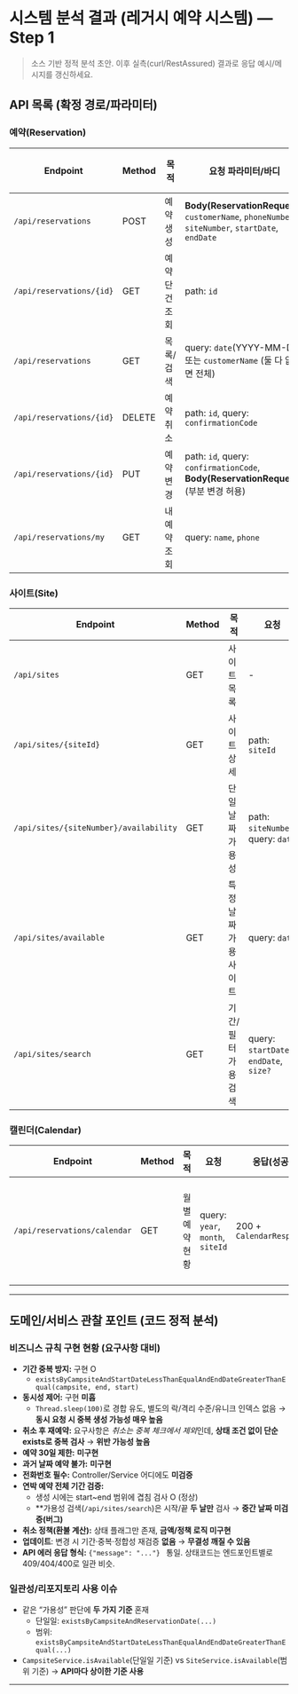 # 시스템 분석 결과 (레거시 예약 시스템) — Step 1

> 소스 기반 정적 분석 초안. 이후 실측(curl/RestAssured) 결과로 응답 예시/메시지를 갱신하세요.

## API 목록 (확정 경로/파라미터)

### 예약(Reservation)
| Endpoint | Method | 목적 | 요청 파라미터/바디 | 응답(성공) | 실패·예외 처리(Controller 코드 기준) | 비고 |
|----------|--------|------|--------------------|------------|-------------------------------------|------|
| `/api/reservations` | POST | 예약 생성 | **Body(ReservationRequest)**: `customerName`, `phoneNumber`, `siteNumber`, `startDate`, `endDate` | 201 + `ReservationResponse` | RuntimeException → **409 CONFLICT** + `{"message":...}` | 동시성 재현용 `Thread.sleep(100)` 존재. 기간 중복 체크 O. **30일 이내/과거 금지/전화번호 필수 미검증** |
| `/api/reservations/{id}` | GET | 예약 단건 조회 | path: `id` | 200 + `ReservationResponse` | 미존재 → **404 NOT_FOUND** + `{"message":...}` |  |
| `/api/reservations` | GET | 목록/검색 | query: `date`(YYYY-MM-DD) 또는 `customerName` (둘 다 없으면 전체) | 200 + `List<ReservationResponse>` | - | `date`는 start~end 범위 포함 여부로 필터 |
| `/api/reservations/{id}` | DELETE | 예약 취소 | path: `id`, query: `confirmationCode` | 200 + `{"message":"예약이 취소되었습니다."}` | 코드 불일치 등 → **400 BAD_REQUEST** + `{"message":...}` | **당일 취소 시 status="CANCELLED_SAME_DAY"**, 그 외 "CANCELLED". 환불액 계산/정책 메시지는 없음 |
| `/api/reservations/{id}` | PUT | 예약 변경 | path: `id`, query: `confirmationCode`, **Body(ReservationRequest)** (부분 변경 허용) | 200 + `ReservationResponse` | 오류 → **400 BAD_REQUEST** + `{"message":...}` | 기간/중복 재검증 로직 **부재** |
| `/api/reservations/my` | GET | 내 예약 조회 | query: `name`, `phone` | 200 + `List<ReservationResponse>` | - | 정확 일치 검색 |

### 사이트(Site)
| Endpoint | Method | 목적 | 요청 | 응답(성공) | 실패 | 비고 |
|----------|--------|------|------|------------|------|------|
| `/api/sites` | GET | 사이트 목록 | - | 200 + `List<SiteResponse>` | - |  |
| `/api/sites/{siteId}` | GET | 사이트 상세 | path: `siteId` | 200 + `SiteResponse` | 미존재 시 500(예외) 가능 | Controller는 예외 매핑 없음 |
| `/api/sites/{siteNumber}/availability` | GET | 단일 날짜 가용성 | path: `siteNumber`, query: `date` | 200 + `{siteNumber,date,available}` | - | CampsiteService.isAvailable 사용(하루 단위) |
| `/api/sites/available` | GET | 특정 날짜 가용 사이트 | query: `date` | 200 + `List<SiteAvailabilityResponse>` | - | **existsByCampsiteAndReservationDate**만 검사 → 단일일 전용 |
| `/api/sites/search` | GET | 기간/필터 가용 검색 | query: `startDate`, `endDate`, `size?` | 200 + `List<SiteAvailabilityResponse>` | - | **시작일·종료일 두 날만 검사 → 구간 중간 날짜 미검사(버그)** |

### 캘린더(Calendar)
| Endpoint | Method | 목적 | 요청 | 응답(성공) | 비고 |
|----------|--------|------|------|------------|------|
| `/api/reservations/calendar` | GET | 월별 예약 현황 | query: `year`, `month`, `siteId` | 200 + `CalendarResponse` | Service에서 모든 예약 조회 후 해당 사이트/월 범위 매핑 |

---

## 도메인/서비스 관찰 포인트 (코드 정적 분석)

### 비즈니스 규칙 구현 현황 (요구사항 대비)
- **기간 중복 방지:** 구현 O
    - `existsByCampsiteAndStartDateLessThanEqualAndEndDateGreaterThanEqual(campsite, end, start)`
- **동시성 제어:** 구현 **미흡**
    - `Thread.sleep(100)`로 경합 유도, 별도의 락/격리 수준/유니크 인덱스 없음 → **동시 요청 시 중복 생성 가능성 매우 높음**
- **취소 후 재예약:** 요구사항은 *취소는 중복 체크에서 제외*인데, **상태 조건 없이 단순 exists로 중복 검사** → **위반 가능성 높음**
- **예약 30일 제한:** **미구현**
- **과거 날짜 예약 불가:** **미구현**
- **전화번호 필수:** Controller/Service 어디에도 **미검증**
- **연박 예약 전체 기간 검증:**
    - 생성 시에는 start~end 범위에 겹침 검사 O (정상)
    - **가용성 검색(`/api/sites/search`)은 시작/끝 **두 날만** 검사 → **중간 날짜 미검증(버그)**
- **취소 정책(환불 계산):** 상태 플래그만 존재, **금액/정책 로직 미구현**
- **업데이트**: 변경 시 기간·중복·정합성 재검증 **없음** → **무결성 깨질 수 있음**
- **API 에러 응답 형식:** `{"message": "..."} ` 통일. 상태코드는 엔드포인트별로 409/404/400로 일관 비슷.

### 일관성/리포지토리 사용 이슈
- 같은 “가용성” 판단에 **두 가지 기준** 혼재
    - 단일일: `existsByCampsiteAndReservationDate(...)`
    - 범위: `existsByCampsiteAndStartDateLessThanEqualAndEndDateGreaterThanEqual(...)`
- `CampsiteService.isAvailable`(단일일 기준) vs `SiteService.isAvailable`(범위 기준) → **API마다 상이한 기준 사용**

---

